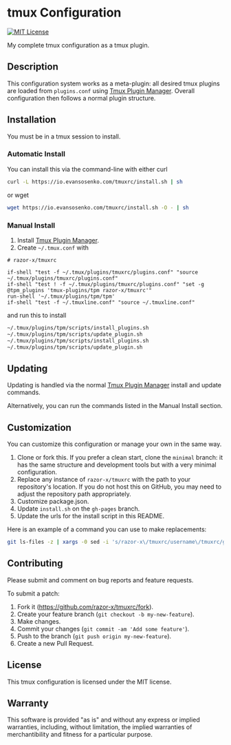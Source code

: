 # tmux Configuration

[![MIT License](https://img.shields.io/badge/license-MIT-red.svg)](./LICENSE.txt)

My complete tmux configuration as a tmux plugin.

## Description

This configuration system works as a meta-plugin:
all desired tmux plugins are loaded from `plugins.conf` using
[Tmux Plugin Manager].
Overall configuration then follows a normal plugin structure.

[Tmux Plugin Manager]: https://github.com/tmux-plugins/tpm

## Installation

You must be in a tmux session to install.

### Automatic Install

You can install this via the command-line with either curl

```bash
curl -L https://io.evansosenko.com/tmuxrc/install.sh | sh
```

or wget

```bash
wget https://io.evansosenko.com/tmuxrc/install.sh -O - | sh
```

### Manual Install

1. Install [Tmux Plugin Manager].
2. Create `~/.tmux.conf` with

```tmux
# razor-x/tmuxrc

if-shell "test -f ~/.tmux/plugins/tmuxrc/plugins.conf" "source ~/.tmux/plugins/tmuxrc/plugins.conf"
if-shell "test ! -f ~/.tmux/plugins/tmuxrc/plugins.conf" "set -g @tpm_plugins 'tmux-plugins/tpm razor-x/tmuxrc'"
run-shell '~/.tmux/plugins/tpm/tpm'
if-shell "test -f ~/.tmuxline.conf" "source ~/.tmuxline.conf"
```

and run this to install

```bash
~/.tmux/plugins/tpm/scripts/install_plugins.sh
~/.tmux/plugins/tpm/scripts/update_plugin.sh
~/.tmux/plugins/tpm/scripts/install_plugins.sh
~/.tmux/plugins/tpm/scripts/update_plugin.sh
```

## Updating

Updating is handled via the normal [Tmux Plugin Manager]
install and update commands.

Alternatively, you can run the commands listed in the Manual Install section.

## Customization

You can customize this configuration or manage your own in the same way.

1. Clone or fork this.
   If you prefer a clean start, clone the `minimal` branch:
   it has the same structure and development tools but with
   a very minimal configuration.
2. Replace any instance of `razor-x/tmuxrc`
   with the path to your repository's location.
   If you do not host this on GitHub,
   you may need to adjust the repository path appropriately.
3. Customize package.json.
4. Update `install.sh` on the `gh-pages` branch.
5. Update the urls for the install script in this README.

Here is an example of a command you can use to make replacements:

```bash
git ls-files -z | xargs -0 sed -i 's/razor-x\/tmuxrc/username\/tmuxrc/g'
```

## Contributing

Please submit and comment on bug reports and feature requests.

To submit a patch:

1. Fork it (https://github.com/razor-x/tmuxrc/fork).
2. Create your feature branch (`git checkout -b my-new-feature`).
3. Make changes.
4. Commit your changes (`git commit -am 'Add some feature'`).
5. Push to the branch (`git push origin my-new-feature`).
6. Create a new Pull Request.

## License

This tmux configuration is licensed under the MIT license.

## Warranty

This software is provided "as is" and without any express or
implied warranties, including, without limitation, the implied
warranties of merchantibility and fitness for a particular
purpose.
